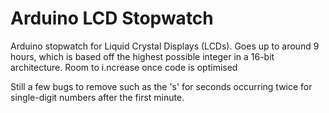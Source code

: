 # Arduino LCD Stopwatch
Arduino stopwatch for Liquid Crystal Displays (LCDs). Goes up to around 9 hours, which is based off the highest possible integer in a 16-bit architecture. Room to i.ncrease once code is optimised

Still a few bugs to remove such as the 's' for seconds occurring twice for single-digit numbers after the first minute.
